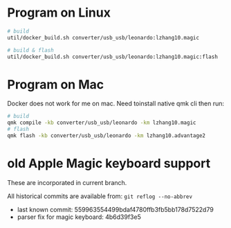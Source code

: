 # Program on Linux

```sh
# build
util/docker_build.sh converter/usb_usb/leonardo:lzhang10.magic

# build & flash
util/docker_build.sh converter/usb_usb/leonardo:lzhang10.magic:flash
```

# Program on Mac

Docker does not work for me on mac. Need toinstall native qmk cli then run:

```sh
# build
qmk compile -kb converter/usb_usb/leonardo -km lzhang10.magic
# flash
qmk flash -kb converter/usb_usb/leonardo -km lzhang10.advantage2
```

# old Apple Magic keyboard support

These are incorporated in current branch.

All historical commits are available from: `git reflog --no-abbrev`

- last known commit: 559963554499bdaf4780ffb3fb5bb178d7522d79
- parser fix for magic keyboard: 4b6d39f3e5